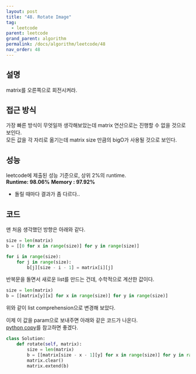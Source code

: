 ```yaml
---
layout: post
title: "48. Rotate Image"
tag:
  - leetcode
parent: leetcode
grand_parent: algorithm
permalink: /docs/algorithm/leetcode/48
nav_order: 48
---
```


## 설명
matrix를 오른쪽으로 회전시켜라.  

## 접근 방식
가장 빠른 방식이 무엇일까 생각해보았는데 matrix 연산으로는 진행할 수 없을 것으로 보인다.  
모든 값을 각 자리로 옮기는데 matrix size 만큼의 bigO가 사용될 것으로 보인다.

## 성능
leetcode에 제출된 성능 기준으로, 상위 2%의 runtime.  
**Runtime: 98.06%**
**Memory : 97.92%**
- 돌릴 때마다 결과가 좀 다르다.. 

## 코드
맨 처음 생각했던 방향은 아래와 같다.
```python
size = len(matrix)
b = [[0 for x in range(size)] for y in range(size)]

for i in range(size):
    for j in range(size):
        b[j][size - i - 1] = matrix[i][j]
```
반복문을 돌면서 새로운 list를 만드는 건데, 수학적으로 계산한 값이다.  

```python
size = len(matrix)
b = [[matrix[y][x] for x in range(size)] for y in range(size)]
```
위와 같이 list comprehension으로 변경해 보았다.  

이제 이 값을 param으로 보내주면 아래와 같은 코드가 나온다.  
[python copy](https://meansoup.github.io/blog/2020/03/06/python_copy/)를 참고하면 좋겠다.  
```python
class Solution:
    def rotate(self, matrix):
        size = len(matrix)
        b = [[matrix[size - x - 1][y] for x in range(size)] for y in range(size)]
        matrix.clear()
        matrix.extend(b)
```